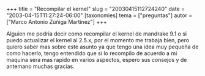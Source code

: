 +++
title = "Recompilar el kernel"
slug = "20030415112724240"
date = "2003-04-15T11:27:24-06:00"
[taxonomies]
tema = ["preguntas"]
autor = ["Marco Antonio Zúñiga Martínez"]
+++

Alguien me podria decir como recompilar el kernel de mandrake 9.1 o si
puedo actualizar el kernel al 2.5.x, por el momento me trabaja bien,
pero quiero saber mas sobre este asunto ya que tengo una idea muy
pequeña de como hacerlo, tengo entendido que si lo recompilo de acuerdo
a mi maquina sera mas rapido en varios aspectos, espero sus consejos y
de antemano muchas gracias.
